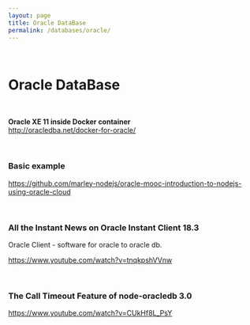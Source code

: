 ```yaml
---
layout: page
title: Oracle DataBase
permalink: /databases/oracle/
---
```


<br/>

# Oracle DataBase

<br/>

**Oracle XE 11 inside Docker container**  
http://oracledba.net/docker-for-oracle/

<br/>

### Basic example

https://github.com/marley-nodejs/oracle-mooc-introduction-to-nodejs-using-oracle-cloud

<br/>

### All the Instant News on Oracle Instant Client 18.3

Oracle Client - software for oracle to oracle db.

https://www.youtube.com/watch?v=tnqkpshVVnw

<br/>

### The Call Timeout Feature of node-oracledb 3.0

https://www.youtube.com/watch?v=CUkHf8L_PsY
